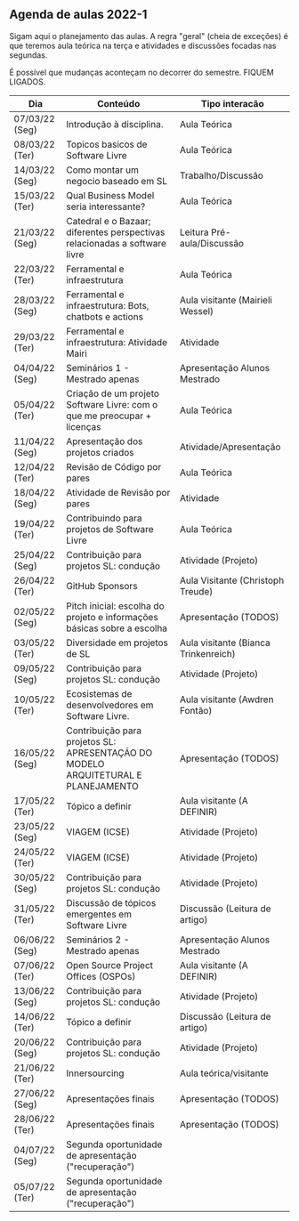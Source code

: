 ## Agenda de aulas 2022-1

Sigam aqui o planejamento das aulas. A regra "geral" (cheia de exceções) é que teremos aula teórica na terça e atividades e discussões focadas nas segundas.

É possível que mudanças aconteçam no decorrer do semestre. FIQUEM LIGADOS.


Dia             | Conteúdo                                                                          | Tipo interacão
----------------|-----------------------------------------------------------------------------------|--------------------
 07/03/22 (Seg) | Introdução à disciplina.                                                          | Aula Teórica
 08/03/22 (Ter) | Topicos basicos de Software Livre                                                 | Aula Teórica
 14/03/22 (Seg) | Como montar um negocio baseado em SL                                              | Trabalho/Discussão
 15/03/22 (Ter) | Qual Business Model seria interessante?                                           | Aula Teórica
 21/03/22 (Seg) | Catedral e o Bazaar; diferentes perspectivas relacionadas a software livre        | Leitura Pré-aula/Discussão
 22/03/22 (Ter) | Ferramental e infraestrutura                                                      | Aula Teórica
 28/03/22 (Seg) | Ferramental e infraestrutura: Bots, chatbots e actions                            | Aula visitante (Mairieli Wessel)
 29/03/22 (Ter) | Ferramental e infraestrutura: Atividade Mairi                                     | Atividade
 04/04/22 (Seg) | Seminários 1 - Mestrado apenas                                                    | Apresentação Alunos Mestrado
 05/04/22 (Ter) | Criação de um projeto Software Livre: com o que me preocupar + licenças           | Aula Teórica
 11/04/22 (Seg) | Apresentação dos projetos criados                                                 | Atividade/Apresentação
 12/04/22 (Ter) | Revisão de Código por pares                                                       | Aula Teórica
 18/04/22 (Seg) | Atividade de Revisão por pares                                                    | Atividade
 19/04/22 (Ter) | Contribuindo para projetos de Software Livre                                      | Aula Teórica
 25/04/22 (Seg) | Contribuição para projetos SL: condução                                           | Atividade (Projeto)
 26/04/22 (Ter) | GitHub Sponsors                                                                   | Aula Visitante (Christoph Treude)
 02/05/22 (Seg) | Pitch inicial: escolha do projeto e informações básicas sobre a escolha           | Apresentação (TODOS)
 03/05/22 (Ter) | Diversidade em projetos de SL                                                     | Aula visitante (Bianca Trinkenreich)
 09/05/22 (Seg) | Contribuição para projetos SL: condução                                           | Atividade (Projeto)
 10/05/22 (Ter) | Ecosistemas de desenvolvedores em Software Livre.                                 | Aula visitante (Awdren Fontão)
 16/05/22 (Seg) | Contribuição para projetos SL: APRESENTAÇÃO DO MODELO ARQUITETURAL E PLANEJAMENTO | Apresentação (TODOS)
 17/05/22 (Ter) | Tópico a definir                                                                  | Aula visitante (A DEFINIR)
 23/05/22 (Seg) | VIAGEM (ICSE)                                                                     | Atividade (Projeto)
 24/05/22 (Ter) | VIAGEM (ICSE)                                                                     | Atividade (Projeto)
 30/05/22 (Seg) | Contribuição para projetos SL: condução                                           | Atividade (Projeto)
 31/05/22 (Ter) | Discussão de tópicos emergentes em Software Livre                                 | Discussão (Leitura de artigo)
 06/06/22 (Seg) | Seminários 2 - Mestrado apenas                                                    | Apresentação Alunos Mestrado
 07/06/22 (Ter) | Open Source Project Offices (OSPOs)                                               | Aula visitante (A DEFINIR)
 13/06/22 (Seg) | Contribuição para projetos SL: condução                                           | Atividade (Projeto)
 14/06/22 (Ter) | Tópico a definir                                                                  | Discussão (Leitura de artigo)
 20/06/22 (Seg) | Contribuição para projetos SL: condução                                           | Atividade (Projeto)
 21/06/22 (Ter) | Innersourcing                                                                     | Aula teórica/visitante
 27/06/22 (Seg) | Apresentações finais                                                              | Apresentação (TODOS)
 28/06/22 (Ter) | Apresentações finais                                                              | Apresentação (TODOS)
 04/07/22 (Seg) | Segunda oportunidade de apresentação ("recuperação")                              |
 05/07/22 (Ter) | Segunda oportunidade de apresentação ("recuperação")                              |
